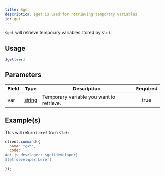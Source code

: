 ```yaml
---
title: $get
description: $get is used for retrieving temporary variables.
id: get
---
```


`$get` will retrieve temporary variables stored by `$let`.

## Usage

```php
$get[var]
```

## Parameters

| Field | Type                                                                                              | Description                              | Required |
| ----- | ------------------------------------------------------------------------------------------------- | ---------------------------------------- | :------: |
| var   | [string](https://developer.mozilla.org/en-US/docs/Web/JavaScript/Reference/Global_Objects/String) | Temporary variable you want to retrieve. |   true   |

## Example(s)

This will return `Leref` from `$let`:

```javascript
client.command({
  name: "get",
  code: `
Aoi.js developer: $get[developer]
$let[developer;Leref]
`
});
```
